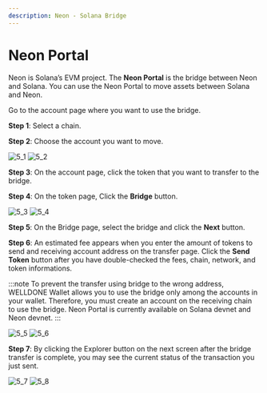 ```yaml
---
description: Neon - Solana Bridge
---
```


# Neon Portal

Neon is Solana’s EVM project. The **Neon Portal** is the bridge between Neon and Solana. You can use the Neon Portal to move assets between Solana and Neon.

Go to the account page where you want to use the bridge.

**Step 1**: Select a chain.

**Step 2**: Choose the account you want to move.

![5_1](../img/5_1.png?raw=true '5_1')
![5_2](../img/5_2.png?raw=true '5_2')

**Step 3**: On the account page, click the token that you want to transfer to the bridge.

**Step 4**: On the token page, Click the **Bridge** button.

![5_3](../img/5_3.png?raw=true '5_3')
![5_4](../img/5_4.png?raw=true '5_4')

**Step 5**: On the Bridge page, select the bridge and click the **Next** button.

**Step 6**: An estimated fee appears when you enter the amount of tokens to send and receiving account address on the transfer page. Click the **Send Token** button after you have double-checked the fees, chain, network, and token informations.

:::note
To prevent the transfer using bridge to the wrong address, WELLDONE Wallet allows you to use the bridge only among the accounts in your wallet. Therefore, you must create an account on the receiving chain to use the bridge. Neon Portal is currently available on Solana devnet and Neon devnet.
:::

![5_5](../img/5_5.png?raw=true '5_5')
![5_6](../img/5_6.png?raw=true '5_6')

**Step 7**: By clicking the Explorer button on the next screen after the bridge transfer is complete, you may see the current status of the transaction you just sent.

![5_7](../img/5_7.png?raw=true '5_7')
![5_8](../img/5_8.png?raw=true '5_8')
